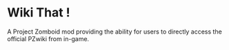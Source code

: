 # Wiki That !
A Project Zomboid mod providing the ability for users to directly access the official PZwiki from in-game.

